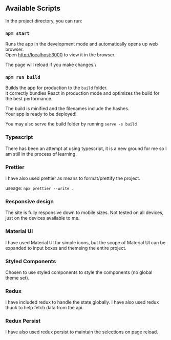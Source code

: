 ## Available Scripts

In the project directory, you can run:

### `npm start`

Runs the app in the development mode and automatically opens up web browser.\
Open [http://localhost:3000](http://localhost:3000) to view it in the browser.

The page will reload if you make changes.\

### `npm run build`

Builds the app for production to the `build` folder.\
It correctly bundles React in production mode and optimizes the build for the best performance.

The build is minified and the filenames include the hashes.\
Your app is ready to be deployed!

You may also serve the build folder by running `serve -s build`

### Typescript

There has been an attempt at using typescript, it is a new ground for me so I am still in the process of learning.

### Prettier

I have also used prettier as means to format/prettify the project.

useage: `npx prettier --write .`

### Responsive design

The site is fully responsive down to mobile sizes. Not tested on all devices, just on the devices available to me.

### Material UI

I have used Material UI for simple icons, but the scope of Material UI can be expanded to input boxes and themeing the entire project.

### Styled Components

Chosen to use styled components to style the components (no global theme set).

### Redux

I have included redux to handle the state globally. I have also used redux thunk to help fetch data from the api.

### Redux Persist

I have also used redux persist to maintain the selections on page reload.
